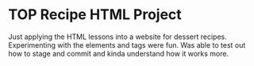 # TOP Recipe HTML Project
Just applying the HTML lessons into a website for dessert recipes. Experimenting with the elements and tags were fun.
Was able to test out how to stage and commit and kinda understand how it works more.

